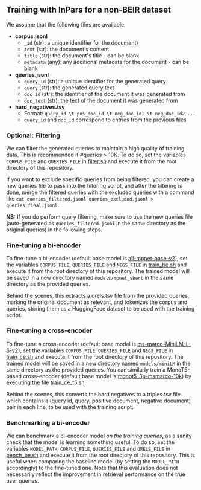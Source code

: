 ## Training with InPars for a non-BEIR dataset
We assume that the following files are available:
- **corpus.jsonl**
  - `_id` (str): a unique identifier for the document)
  - `text` (str): the document's content
  - `title` (str): the document's title - can be blank
  - `metadata` (any): any additional metadata for the document - can be blank
- **queries.jsonl**
  - `query_id` (str): a unique identifier for the generated query
  - `query` (str): the generated query text
  - `doc_id` (str): the identifier of the document it was generated from
  - `doc_text` (str): the text of the document it was generated from
- **hard_negatives.tsv**
  - Format: `query_id \t pos_doc_id \t neg_doc_id1 \t neg_doc_id2 ...`
  - `query_id` and `doc_id` correspond to entries from the previous files

### Optional: Filtering
We can filter the generated queries to maintain a high quality of training data. This is recommended if #queries > 10K. To do so, set the variables `CORPUS_FILE` and `QUERIES_FILE` in [filter.sh](./filter.sh) and execute it from the root directory of this repository.

If you want to exclude specific queries from being filtered, you can create a new queries file to pass into the filtering script, and after the filtering is done, merge the filtered queries with the excluded queries with a command like `cat queries_filtered.jsonl queries_excluded.jsonl > queries_final.jsonl`.

**NB:** If you do perform query filtering, make sure to use the new queries file (auto-generated as `queries_filtered.jsonl` in the same directory as the original queries) in the following steps.

### Fine-tuning a bi-encoder
To fine-tune a bi-encoder (default base model is [all-mpnet-base-v2](https://huggingface.co/sentence-transformers/all-mpnet-base-v2)), set the variables `CORPUS_FILE`, `QUERIES_FILE` and `NEGS_FILE` in [train_be.sh](./train_be.sh) and execute it from the root directory of this repository. The trained model will be saved in a new directory named `models/mpnet_sbert` in the same directory as the provided queries.

Behind the scenes, this extracts a qrels.tsv file from the provided queries, marking the original document as relevant, and tokenizes the corpus and queries, storing them as a HuggingFace dataset to be used with the training script.

### Fine-tuning a cross-encoder
To fine-tune a cross-encoder (default base model is [ms-marco-MiniLM-L-6-v2](https://huggingface.co/cross-encoder/ms-marco-MiniLM-L-6-v2)), set the variables `CORPUS_FILE`, `QUERIES_FILE` and `NEGS_FILE` in [train_ce.sh](./train_ce.sh) and execute it from the root directory of this repository. The trained model will be saved in a new directory named `models/miniLM` in the same directory as the provided queries. You can similarly train a MonoT5-based cross-encoder (default base model is [monot5-3b-msmarco-10k](https://huggingface.co/castorini/monot5-3b-msmarco-10k)) by executing the file [train_ce_t5.sh](./train_ce_t5.sh).

Behind the scenes, this converts the hard negatives to a triples.tsv file which contains a (query id, query, positive document, negative document) pair in each line, to be used with the training script.

### Benchmarking a bi-encoder
We can benchmark a bi-encoder model _on the training queries_, as a sanity check that the model is learning something useful. To do so, set the variables `MODEL_PATH`, `CORPUS_FILE`, `QUERIES_FILE` and `QRELS_FILE` in [bench_be.sh](./bench_be.sh) and execute it from the root directory of this repository. This is useful when comparing the baseline model (by setting the `MODEL_PATH` accordingly) to the fine-tuned one. Note that this evaluation does not necessarily reflect the improvement in retrieval performance on the true user queries.
